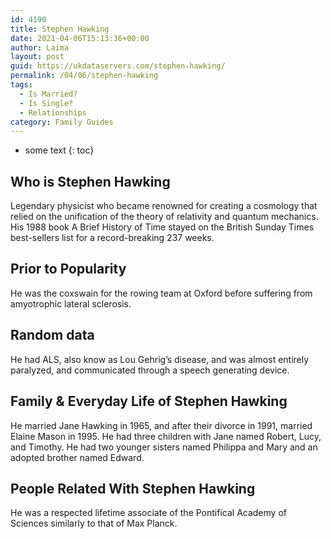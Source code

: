 ```yaml
---
id: 4190
title: Stephen Hawking
date: 2021-04-06T15:13:36+00:00
author: Laima
layout: post
guid: https://ukdataservers.com/stephen-hawking/
permalink: /04/06/stephen-hawking
tags:
  - Is Married?
  - Is Single?
  - Relationships
category: Family Guides
---
```


* some text
{: toc}


## Who is Stephen Hawking
                  
                  
                  
Legendary physicist who became renowned for creating a cosmology that relied on the unification of the theory of relativity and quantum mechanics. His 1988 book A Brief History of Time stayed on the British Sunday Times best-sellers list for a record-breaking 237 weeks.
                  
              
            
              
            
                
                
                
## Prior to Popularity
                  
                  
                  
He was the coxswain for the rowing team at Oxford before suffering from amyotrophic lateral sclerosis. 
                  
              
            
              
            
                
                
                
## Random data
                  
                  
                  
He had ALS, also know as Lou Gehrig&#8217;s disease, and was almost entirely paralyzed, and communicated through a speech generating device.
                  
              
            
              
            
                
                
                
## Family & Everyday Life of Stephen Hawking
                  
                  
                  
He married Jane Hawking in 1965, and after their divorce in 1991, married Elaine Mason in 1995. He had three children with Jane named Robert, Lucy, and Timothy. He had two younger sisters named Philippa and Mary and an adopted brother named Edward. 
                  
              
            
              
            
                
                
                
## People Related With Stephen Hawking
                  
                  
                  
He was a respected lifetime associate of the Pontifical Academy of Sciences similarly to that of Max Planck.
                  
              
            
              
            
                
              
            
              
              
            
            
              
            
          
          
          